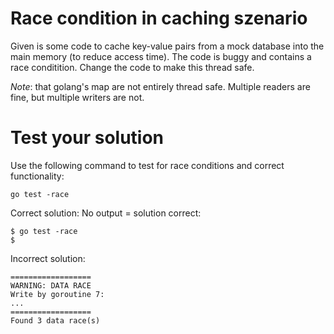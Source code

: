 # Race condition in caching szenario

Given is some code to cache key-value pairs from a mock database into
the main memory (to reduce access time). The code is buggy and
contains a race conditition. Change the code to make this thread safe.

*Note*: that golang's map are not entirely thread safe. Multiple readers
are fine, but multiple writers are not.

# Test your solution

Use the following command to test for race conditions and correct functionality:
```
go test -race
```

Correct solution:
No output = solution correct:
```
$ go test -race
$
```

Incorrect solution:
```
==================
WARNING: DATA RACE
Write by goroutine 7:
...
==================
Found 3 data race(s)
```
